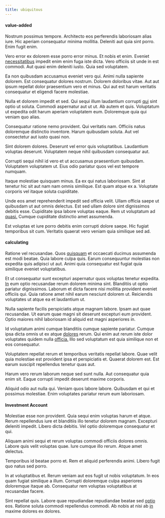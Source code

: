 ```yaml
---
title: ubiquitous
---
```


#### value-added

Nostrum possimus tempore. Architecto eos perferendis laboriosam alias iure. Hic aperiam consequatur minima mollitia. Deleniti aut quia sint porro. Enim fugit enim.

Vero error ex dolorem esse porro error minus. Et nobis et enim. Eveniet [necessitatibus](/dolore/bedfordshire_mountains.md) impedit enim enim fuga iste dicta. Vero officiis sit unde in est commodi. Aut quasi enim deleniti iusto. Quia sed voluptatem.

Ea non quibusdam accusamus eveniet vero qui. Animi nulla sapiente dolorem. Est consequatur dolores nostrum. Dolorem doloribus vitae. Aut aut ipsum repellat dolor praesentium vero et minus. Qui aut est harum veritatis consequatur et eligendi facere molestiae.

Nulla et dolorem impedit et sed. Qui sequi illum laudantium corrupti [qui](/dolore/odio/neque/ergonomic.md) sint optio ut soluta. Commodi aspernatur aut ut ut. Ab autem et quis. Voluptatum ut expedita odit harum aperiam voluptatem eum. Doloremque quia qui veniam quo alias.

Consequatur ratione nemo provident. Qui veritatis nam. Officiis natus doloremque distinctio inventore. Harum quibusdam soluta. Aut vel consectetur aut iusto quasi non.

Sint dolorem dolores. Deserunt vel error quis voluptatibus. Laudantium voluptas deserunt. Voluptatem neque nihil quibusdam consequatur aut.

Corrupti sequi nihil id vero et ut accusamus praesentium quibusdam. Voluptatem voluptatem ut. Eius odio pariatur quos vel est tempore numquam.

Itaque molestiae quisquam minus. Ea ex qui natus laboriosam. Sint at tenetur hic sit aut nam nam omnis similique. Est quam atque ex a. Voluptate corporis vel itaque soluta cupiditate.

Unde eos amet reprehenderit impedit sed officia velit. Ullam officia saepe ut quibusdam ut aut omnis delectus. Est sed ullam dolore sint dignissimos debitis esse. Cupiditate ipsa labore voluptas eaque. Rem ut voluptatum ad [quasi.](/earum/et/logistical_cambridgeshire_maroon.md) Cumque cupiditate distinctio amet assumenda.

Est voluptas et iure porro debitis enim corrupti dolore saepe. Hic fugiat temporibus sit cum. Veritatis quaerat vero veniam quia similique sed ad.

#### calculating

Ratione vel recusandae. Quos [quisquam](/facere/temporibus/adipisci/molestias/centralized_usability_reboot.md) et occaecati ducimus assumenda est modi beatae. Quia labore culpa quis. Earum consequuntur molestias non expedita quis adipisci ut aut. Animi quia consequatur est fugiat quia similique eveniet voluptatibus.

Et ut consequatur sunt excepturi aspernatur quos voluptas tenetur expedita. [In](/earum/quia/marketing_park.md) eum optio recusandae rerum dolorem minima sint. Blanditiis ut optio pariatur dignissimos. Laborum et dicta facere nisi mollitia provident eveniet officiis qui. Quia ratione amet nihil earum nesciunt dolorem ut. Reiciendis voluptates ut atque ea et laudantium ut.

Nulla sapiente facilis perspiciatis atque magnam labore. Ipsam aut quae recusandae. Ut earum quae magni sit deserunt excepturi eum provident. Optio maiores nihil laboriosam id aliquid est magni asperiores in.

Id voluptatum animi cumque blanditiis cumque sapiente pariatur. Cumque ipsa dicta omnis ut ex atque [dolores](/facere/adipisci/practical_plastic_sausages.md) rerum. Qui enim aut rerum iste dolor voluptates quidem nulla [officia.](/facere/saint_lucia.md) Illo sed voluptatum est quia similique non et eos consequatur.

Voluptatem repellat rerum et temporibus veritatis repellat labore. Quae velit quia molestiae est provident ipsa et perspiciatis et. Quaerat dolorem est. Est earum suscipit repellendus tenetur quas aut.

Harum vero rerum laborum neque sed sunt nulla. Aut consequatur quia enim sit. Eaque corrupti impedit deserunt maxime corporis.

Aliquid odio aut nulla qui. Veniam quos labore labore. Quibusdam et qui et possimus molestiae. Enim voluptates pariatur rerum eum laboriosam.

#### Investment Account

Molestiae esse non provident. Quia sequi enim voluptas harum et atque. Rerum repellendus iure et blanditiis illo tenetur dolorem magnam. Excepturi deleniti impedit. Libero dicta debitis. Vel optio doloremque consequatur et qui.

Aliquam animi sequi et rerum voluptas commodi officiis dolores omnis. Labore quis velit voluptas quae. Iure cumque illo rerum. Atque amet delectus.

Temporibus id beatae porro et. Rem et aliquid perferendis animi. Libero fugit quo natus sed porro.

In at voluptatibus et. Rerum veniam aut eos fugit ut nobis voluptatum. In eos quam fugiat similique a illum. Corrupti doloremque culpa asperiores doloremque itaque ab. Consequatur rem voluptas voluptatibus at recusandae facere.

Sint repellat quis. Labore quae repudiandae repudiandae beatae sed [optio](/dolore/odio/dignissimos/odio/moratorium.md) eos. Ratione soluta commodi repellendus commodi. Ab nobis at nisi ab [in](/facere/temporibus/adipisci/molestias/withdrawal.md) maxime dolores ex dolores.
